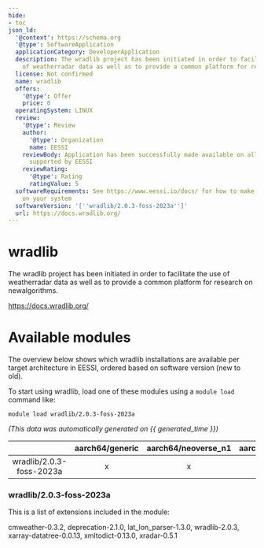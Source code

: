 ```yaml
---
hide:
- toc
json_ld:
  '@context': https://schema.org
  '@type': SoftwareApplication
  applicationCategory: DeveloperApplication
  description: The wradlib project has been initiated in order to facilitate the use
    of weatherradar data as well as to provide a common platform for research on newalgorithms.
  license: Not confirmed
  name: wradlib
  offers:
    '@type': Offer
    price: 0
  operatingSystem: LINUX
  review:
    '@type': Review
    author:
      '@type': Organization
      name: EESSI
    reviewBody: Application has been successfully made available on all architectures
      supported by EESSI
    reviewRating:
      '@type': Rating
      ratingValue: 5
  softwareRequirements: See https://www.eessi.io/docs/ for how to make EESSI available
    on your system
  softwareVersion: '[''wradlib/2.0.3-foss-2023a'']'
  url: https://docs.wradlib.org/
---
```


wradlib
=======


The wradlib project has been initiated in order to facilitate the use of weatherradar data as well as to provide a common platform for research on newalgorithms.

https://docs.wradlib.org/
# Available modules


The overview below shows which wradlib installations are available per target architecture in EESSI, ordered based on software version (new to old).

To start using wradlib, load one of these modules using a `module load` command like:

```shell
module load wradlib/2.0.3-foss-2023a
```

*(This data was automatically generated on {{ generated_time }})*  

| |aarch64/generic|aarch64/neoverse_n1|aarch64/neoverse_v1|aarch64/nvidia/grace|x86_64/generic|x86_64/amd/zen2|x86_64/amd/zen3|x86_64/amd/zen4|x86_64/intel/haswell|x86_64/intel/sapphirerapids|x86_64/intel/skylake_avx512|
| :---: | :---: | :---: | :---: | :---: | :---: | :---: | :---: | :---: | :---: | :---: | :---: |
|wradlib/2.0.3-foss-2023a|x|x|x|x|x|x|x|x|x|x|x|


### wradlib/2.0.3-foss-2023a

This is a list of extensions included in the module:

cmweather-0.3.2, deprecation-2.1.0, lat_lon_parser-1.3.0, wradlib-2.0.3, xarray-datatree-0.0.13, xmltodict-0.13.0, xradar-0.5.1